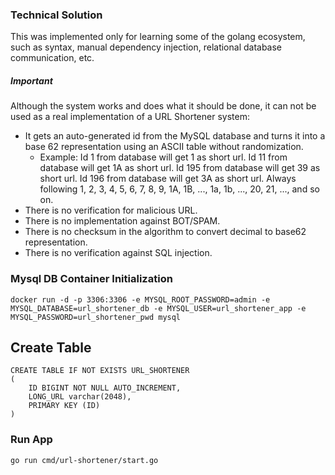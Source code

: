 ### Technical Solution

This was implemented only for learning some of the golang ecosystem, such as syntax, manual dependency injection, relational database communication, etc.

##### Important

Although the system works and does what it should be done, it can not be used as a real implementation of a URL Shortener system:

- It gets an auto-generated id from the MySQL database and turns it into a base 62 representation using an ASCII table without randomization.
  - Example: Id 1 from database will get 1 as short url. Id 11 from database will get 1A as short url. Id 195 from database will get 39 as short url. Id 196 from database will get 3A as short url. Always following 1, 2, 3, 4, 5, 6, 7, 8, 9, 1A, 1B, ..., 1a, 1b, ..., 20, 21, ..., and so on.
- There is no verification for malicious URL.
- There is no implementation against BOT/SPAM.
- There is no checksum in the algorithm to convert decimal to base62 representation.
- There is no verification against SQL injection.

### Mysql DB Container Initialization

```
docker run -d -p 3306:3306 -e MYSQL_ROOT_PASSWORD=admin -e MYSQL_DATABASE=url_shortener_db -e MYSQL_USER=url_shortener_app -e MYSQL_PASSWORD=url_shortener_pwd mysql
```

## Create Table

```
CREATE TABLE IF NOT EXISTS URL_SHORTENER
(
	ID BIGINT NOT NULL AUTO_INCREMENT,
	LONG_URL varchar(2048),
	PRIMARY KEY (ID)
)
```

### Run App

```
go run cmd/url-shortener/start.go
```
